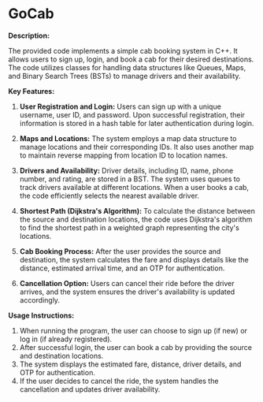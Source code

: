 # GoCab

**Description:**

The provided code implements a simple cab booking system in C++. It allows users to sign up, login, and book a cab for their desired destinations. The code utilizes classes for handling data structures like Queues, Maps, and Binary Search Trees (BSTs) to manage drivers and their availability.

**Key Features:**
1. **User Registration and Login:** Users can sign up with a unique username, user ID, and password. Upon successful registration, their information is stored in a hash table for later authentication during login.

2. **Maps and Locations:** The system employs a map data structure to manage locations and their corresponding IDs. It also uses another map to maintain reverse mapping from location ID to location names.

3. **Drivers and Availability:** Driver details, including ID, name, phone number, and rating, are stored in a BST. The system uses queues to track drivers available at different locations. When a user books a cab, the code efficiently selects the nearest available driver.

4. **Shortest Path (Dijkstra's Algorithm):** To calculate the distance between the source and destination locations, the code uses Dijkstra's algorithm to find the shortest path in a weighted graph representing the city's locations.

5. **Cab Booking Process:** After the user provides the source and destination, the system calculates the fare and displays details like the distance, estimated arrival time, and an OTP for authentication.

6. **Cancellation Option:** Users can cancel their ride before the driver arrives, and the system ensures the driver's availability is updated accordingly.

**Usage Instructions:**
1. When running the program, the user can choose to sign up (if new) or log in (if already registered).
2. After successful login, the user can book a cab by providing the source and destination locations.
3. The system displays the estimated fare, distance, driver details, and OTP for authentication.
4. If the user decides to cancel the ride, the system handles the cancellation and updates driver availability.

